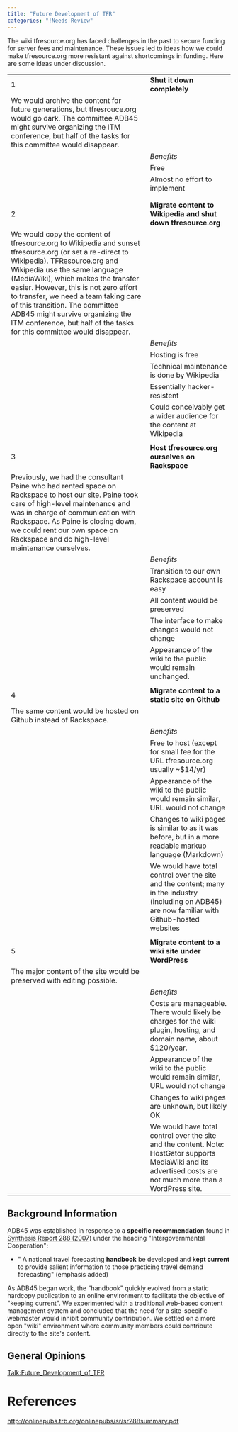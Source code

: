 ```yaml
---
title: "Future Development of TFR"
categories: "!Needs Review"
---
```


The wiki tfresource.org has faced challenges in the past to secure funding for server fees and maintenance. These issues led to ideas how we could make tfresource.org more resistant against shortcomings in funding. Here are some ideas under discussion.

|                                                                                                                                                                                                                                                                                                                                                                                                                                                |                                                                                                                                                                 |
|------------------------------------------------------------------------------------------------------------------------------------------------------------------------------------------------------------------------------------------------------------------------------------------------------------------------------------------------------------------------------------------------------------------------------------------------|-----------------------------------------------------------------------------------------------------------------------------------------------------------------|
| 1                                                                                                                                                                                                                                                                                                                                                                                                                                              | **Shut it down completely**                                                                                                                                     |
| We would archive the content for future generations, but tfresrouce.org would go dark. The committee ADB45 might survive organizing the ITM conference, but half of the tasks for this committee would disappear.                                                                                                                                                                                                                              |
|                                                                                                                                                                                                                                                                                                                                                                                                                                                | *Benefits*                                                                                                                                                      |
|                                                                                                                                                                                                                                                                                                                                                                                                                                                | Free                                                                                                                                                            |
|                                                                                                                                                                                                                                                                                                                                                                                                                                                | Almost no effort to implement                                                                                                                                   |
|                                                                                                                                                                                                                                                                                                                                                                                                                                                |                                                                                                                                                                 |
|                                                                                                                                                                                                                                                                                                                                                                                                                                                |                                                                                                                                                                 |
| 2                                                                                                                                                                                                                                                                                                                                                                                                                                              | **Migrate content to Wikipedia and shut down tfresource.org**                                                                                                   |
| We would copy the content of tfresource.org to Wikipedia and sunset tfresource.org (or set a re-direct to Wikipedia). TFResource.org and Wikipedia use the same language (MediaWiki), which makes the transfer easier. However, this is not zero effort to transfer, we need a team taking care of this transition. The committee ADB45 might survive organizing the ITM conference, but half of the tasks for this committee would disappear. |
|                                                                                                                                                                                                                                                                                                                                                                                                                                                | *Benefits*                                                                                                                                                      |
|                                                                                                                                                                                                                                                                                                                                                                                                                                                | Hosting is free                                                                                                                                                 |
|                                                                                                                                                                                                                                                                                                                                                                                                                                                | Technical maintenance is done by Wikipedia                                                                                                                      |
|                                                                                                                                                                                                                                                                                                                                                                                                                                                | Essentially hacker-resistent                                                                                                                                    |
|                                                                                                                                                                                                                                                                                                                                                                                                                                                | Could conceivably get a wider audience for the content at Wikipedia                                                                                             |
|                                                                                                                                                                                                                                                                                                                                                                                                                                                |                                                                                                                                                                 |
| 3                                                                                                                                                                                                                                                                                                                                                                                                                                              | **Host tfresource.org ourselves on Rackspace**                                                                                                                  |
| Previously, we had the consultant Paine who had rented space on Rackspace to host our site. Paine took care of high-level maintenance and was in charge of communication with Rackspace. As Paine is closing down, we could rent our own space on Rackspace and do high-level maintenance ourselves.                                                                                                                                           |
|                                                                                                                                                                                                                                                                                                                                                                                                                                                | *Benefits*                                                                                                                                                      |
|                                                                                                                                                                                                                                                                                                                                                                                                                                                | Transition to our own Rackspace account is easy                                                                                                                 |
|                                                                                                                                                                                                                                                                                                                                                                                                                                                | All content would be preserved                                                                                                                                  |
|                                                                                                                                                                                                                                                                                                                                                                                                                                                | The interface to make changes would not change                                                                                                                  |
|                                                                                                                                                                                                                                                                                                                                                                                                                                                | Appearance of the wiki to the public would remain unchanged.                                                                                                    |
|                                                                                                                                                                                                                                                                                                                                                                                                                                                |                                                                                                                                                                 |
| 4                                                                                                                                                                                                                                                                                                                                                                                                                                              | **Migrate content to a static site on Github**                                                                                                                  |
| The same content would be hosted on Github instead of Rackspace.                                                                                                                                                                                                                                                                                                                                                                               |
|                                                                                                                                                                                                                                                                                                                                                                                                                                                | *Benefits*                                                                                                                                                      |
|                                                                                                                                                                                                                                                                                                                                                                                                                                                | Free to host (except for small fee for the URL tfresource.org usually \~\$14/yr)                                                                                |
|                                                                                                                                                                                                                                                                                                                                                                                                                                                | Appearance of the wiki to the public would remain similar, URL would not change                                                                                 |
|                                                                                                                                                                                                                                                                                                                                                                                                                                                | Changes to wiki pages is similar to as it was before, but in a more readable markup language (Markdown)                                                         |
|                                                                                                                                                                                                                                                                                                                                                                                                                                                | We would have total control over the site and the content; many in the industry (including on ADB45) are now familiar with Github-hosted websites               |
|                                                                                                                                                                                                                                                                                                                                                                                                                                                |                                                                                                                                                                 |
| 5                                                                                                                                                                                                                                                                                                                                                                                                                                              | **Migrate content to a wiki site under WordPress**                                                                                                              |
| The major content of the site would be preserved with editing possible.                                                                                                                                                                                                                                                                                                                                                                        |
|                                                                                                                                                                                                                                                                                                                                                                                                                                                | *Benefits*                                                                                                                                                      |
|                                                                                                                                                                                                                                                                                                                                                                                                                                                | Costs are manageable. There would likely be charges for the wiki plugin, hosting, and domain name, about \$120/year.                                            |
|                                                                                                                                                                                                                                                                                                                                                                                                                                                | Appearance of the wiki to the public would remain similar, URL would not change                                                                                 |
|                                                                                                                                                                                                                                                                                                                                                                                                                                                | Changes to wiki pages are unknown, but likely OK                                                                                                                |
|                                                                                                                                                                                                                                                                                                                                                                                                                                                | We would have total control over the site and the content. Note: HostGator supports MediaWiki and its advertised costs are not much more than a WordPress site. |

Background Information
----------------------

ADB45 was established in response to a **specific recommendation** found in [Synthesis Report 288 (2007)](SR_288-Metropolitan_Travel_Forecasting_Current_Practice_and_Future_Direction) under the heading "Intergovernmental Cooperation":

-   " A national travel forecasting **handbook** be developed and **kept current** to provide salient information to those practicing travel demand forecasting" (emphasis added)

As ADB45 began work, the "handbook" quickly evolved from a static hardcopy publication to an online environment to facilitate the objective of "keeping current". We experimented with a traditional web-based content management system and concluded that the need for a site-specific webmaster would inhibit community contribution. We settled on a more open "wiki" environment where community members could contribute directly to the site's content.

General Opinions
----------------

<Talk:Future_Development_of_TFR>

References
==========

<http://onlinepubs.trb.org/onlinepubs/sr/sr288summary.pdf>

